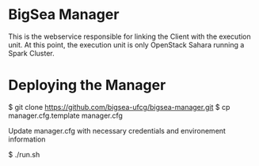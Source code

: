 # BigSea Manager

This is the webservice responsible for linking the Client with the execution unit.
At this point, the execution unit is only OpenStack Sahara running a Spark Cluster.

# Deploying the Manager

$ git clone https://github.com/bigsea-ufcg/bigsea-manager.git
$ cp manager.cfg.template manager.cfg 

Update manager.cfg with necessary credentials and environement information

$ ./run.sh
